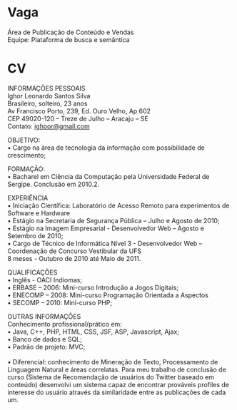 Vaga
====

Área de Publicação de Conteúdo e Vendas<br />
Equipe: Plataforma de busca e semântica

CV
==

INFORMAÇÕES PESSOAIS<br />
Ighor Leonardo Santos Silva<br />
Brasileiro, solteiro, 23 anos<br />
Av Francisco Porto, 239, Ed. Ouro Velho, Ap 602<br />
CEP 49020-120 – Treze de Julho  – Aracaju  – SE	<br />
Contato: ighoor@gmail.com<br />
<p >
OBJETIVO:<br />
•	Cargo na área de tecnologia da informação com possibilidade de crescimento;<br />
</p>
<p>
FORMAÇÃO:<br />
•	Bacharel em Ciência da Computação pela Universidade Federal de Sergipe. Conclusão em 2010.2.<br />
</p>
<p>
EXPERIÊNCIA<br />
•	Iniciação Científica: Laboratório de Acesso Remoto para experimentos de Software e Hardware <br />
•	Estágio na Secretaria de Segurança Pública – Julho e Agosto de 2010;<br />
•	Estágio na Imagem Empresarial - Desenvolvedor Web – Agosto e Setembro de 2010;<br />
•	Cargo de Técnico de Informática Nível 3 - Desenvolvedor Web – Coordenação de Concurso Vestibular da UFS<br />
                  8 meses - Outubro de 2010 até Maio de 2011.<br />
</p>
<p>
QUALIFICAÇÕES<br />
•	Inglês  - OACI Indiomas;<br />
•	ERBASE – 2006: Mini-curso Introdução a Jogos Digitais;<br />
•	ENECOMP – 2008: Mini-curso Programação Orientada a Aspectos<br />
•	SECOMP – 2010: Mini-curso PHP;<br />
</p>
<p>
OUTRAS INFORMAÇÕES<br />
Conhecimento profissional/prático em:<br />
•	Java, C++, PHP, HTML, CSS, JSF, ASP, Javascript, Ajax;<br />
•	Banco de dados e SQL;<br />
•	Padrão de projeto: MVC;<br />
<br />
•	Diferencial: conhecimento de Mineração de Texto, Processamento de Linguagem Natural e áreas correlatas. Para meu trabalho de conclusão de curso (Sistema de Recomendação de usuários do Twitter baseado em conteúdo) desenvolvi um sistema capaz de encontrar prováveis profiles de interesse do usuário através da similaridade entre as publicações de cada um.<br />
</p>

